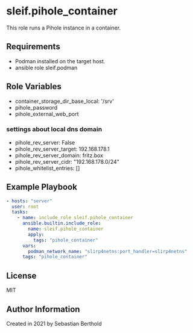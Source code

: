 # sleif.pihole_container

This role runs a Pihole instance in a container.

## Requirements

- Podman installed on the target host.
- ansible role sleif.podman

## Role Variables

- container_storage_dir_base_local: '/srv'
- pihole_password
- pihole_external_web_port

### settings about local dns domain

- pihole_rev_server: False
- pihole_rev_server_target: 192.168.178.1
- pihole_rev_server_domain: fritz.box
- pihole_rev_server_cidr: "192.168.178.0/24"
- pihole_whitelist_entries: []

## Example Playbook

```yml
- hosts: "server"
  user: root
  tasks:
    - name: include_role sleif.pihole_container
      ansible.builtin.include_role:
        name: sleif.pihole_container
        apply:
          tags: "pihole_container"
      vars:
        podman_network_name: "slirp4netns:port_handler=slirp4netns"
      tags: "pihole_container"
```

## License

MIT

## Author Information

Created in 2021 by Sebastian Berthold
